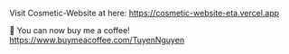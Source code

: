 Visit Cosmetic-Website at here: https://cosmetic-website-eta.vercel.app

👋 You can now buy me a coffee! https://www.buymeacoffee.com/TuyenNguyen
